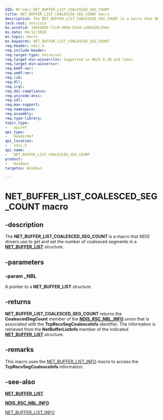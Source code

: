 ```yaml
---
UID: NF:ndis.NET_BUFFER_LIST_COALESCED_SEG_COUNT
title: NET_BUFFER_LIST_COALESCED_SEG_COUNT macro
description: The NET_BUFFER_LIST_COALESCED_SEG_COUNT is a macro that NDIS drivers use to get and set the number of coalesced segments in a NET_BUFFER_LIST structure.
tech.root: netvista
ms.assetid: 14659885-72c9-4050-bfa4-cd94328c294e
ms.date: 04/12/2018
ms.topic: macro
ms.keywords: NET_BUFFER_LIST_COALESCED_SEG_COUNT
req.header: ndis.h
req.include-header:
req.target-type: Universal
req.target-min-winverclnt: Supported in NDIS 6.30 and later.
req.target-min-winversvr:
req.kmdf-ver:
req.umdf-ver:
req.lib:
req.dll:
req.irql: 
req.ddi-compliance:
req.unicode-ansi:
req.idl:
req.max-support:
req.namespace:
req.assembly:
req.type-library: 
topic_type: 
-	apiref
api_type: 
-	HeaderDef
api_location: 
-	ndis.h
api_name: 
-	NET_BUFFER_LIST_COALESCED_SEG_COUNT
product:
-	Windows
targetos: Windows

---
```


# NET_BUFFER_LIST_COALESCED_SEG_COUNT macro


## -description

The **NET_BUFFER_LIST_COALESCED_SEG_COUNT** is a macro that NDIS drivers use to get and set the number of coalesced segments in a [**NET_BUFFER_LIST**](ns-ndis-_net_buffer_list.md) structure.

## -parameters

### -param _NBL

A pointer to a **NET_BUFFER_LIST** structure.

## -returns

**NET_BUFFER_LIST_COALESCED_SEG_COUNT** returns the **CoalescedSegCount** member of the [**NDIS_RSC_NBL_INFO**](ns-ndis-_ndis_rsc_nbl_info.md) union that is associated with the **TcpRecvSegCoalesceInfo** identifier. The information is retrieved from the **NetBufferListInfo** member of the indicated [**NET_BUFFER_LIST**](ns-ndis-_net_buffer_list.md) structure.

## -remarks

This macro uses the [NET_BUFFER_LIST_INFO](nf-ndis-net_buffer_list_info.md) macro to access the **TcpRecvSegCoalesceInfo** information.

## -see-also

[**NET_BUFFER_LIST**](ns-ndis-_net_buffer_list.md)

[**NDIS_RSC_NBL_INFO**](ns-ndis-_ndis_rsc_nbl_info.md)

[NET_BUFFER_LIST_INFO](nf-ndis-net_buffer_list_info.md)
